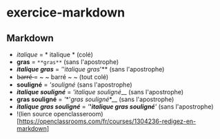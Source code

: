 # exercice-markdown
## __Markdown__

* *italique* = * italique * (colé)
* **gras** = `**gras**` (sans l'apostrophe)
* ***italique gras*** = *'*'*italique gras*'** (sans l'apostrophe)
* b̶a̶r̶r̶é̶ = ~ ~ barré ~ ~ (tout colé)
* __souligné__ = _'_souligné__ (sans l'apostrophe)
* __*italique souligné*__ = _'_*italique souligné*__ (sans l'apostrophe)
* __**gras souligné**__ = _'_*'*gras souligné**__ (sans l'apostrophe)
* __***italique gras souligné***__ = _'_**'*italique gras souligné***_'_ (sans l'apostrophe)
* !(lien source openclasseroom) [https://openclassrooms.com/fr/courses/1304236-redigez-en-markdown]
